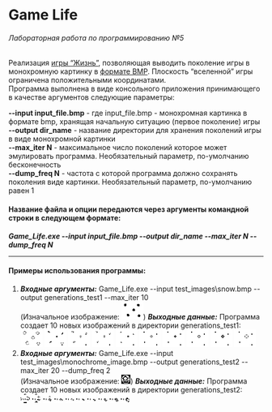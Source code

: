 # Game Life
###### Лабораторная работа по программированию №5

Реализация [игры “Жизнь”](https://en.wikipedia.org/wiki/Conway%27s_Game_of_Life), позволяющая выводить поколение игры в монохромную картинку в [формате BMP](https://en.wikipedia.org/wiki/BMP_file_format). Плоскость “вселенной” игры ограничена положительными координатами.  
Программа выполнена в виде консольного приложения принимающего в качестве аргументов следующие параметры:  

__--input input_file.bmp__ - где input_file.bmp - монохромная картинка в формате bmp, хранящая начальную ситуацию (первое поколение) игры  
__--output dir_name__ - название директории для хранения поколений игры в виде
монохромной картинки  
__--max_iter N__ - максимальное число поколений которое может эмулировать программа. Необязательный параметр, по-умолчанию бесконечность  
__--dump_freq N__ - частота с которой программа должно сохранять поколения виде картинки. Необязательный параметр, по-умолчанию равен 1  

#### Название файла и опции передаются через аргументы командной строки в следующем формате:  
___Game_Life.exe --input input_file.bmp --output dir_name --max_iter N --dump_freq N___  

---
#### Примеры использования программы:

1. ___Входные аргументы:___ Game_Life.exe --input test_images\snow.bmp --output generations_test1 --max_iter 10  
(Изначальное изображение: ![snow](https://github.com/NadezhdaShilaeva/Game_Life/blob/main/test_images/snow.bmp?raw=true))
___Выходные данные:___  Программа создает 10 новых изображений в директории generations_test1:  
![1](https://github.com/NadezhdaShilaeva/Game_Life/blob/main/generations_test1/generation_1.bmp?raw=true) 
![2](https://github.com/NadezhdaShilaeva/Game_Life/blob/main/generations_test1/generation_2.bmp?raw=true) 
![3](https://github.com/NadezhdaShilaeva/Game_Life/blob/main/generations_test1/generation_3.bmp?raw=true) 
![4](https://github.com/NadezhdaShilaeva/Game_Life/blob/main/generations_test1/generation_4.bmp?raw=true) 
![5](https://github.com/NadezhdaShilaeva/Game_Life/blob/main/generations_test1/generation_5.bmp?raw=true) 
![6](https://github.com/NadezhdaShilaeva/Game_Life/blob/main/generations_test1/generation_6.bmp?raw=true) 
![7](https://github.com/NadezhdaShilaeva/Game_Life/blob/main/generations_test1/generation_7.bmp?raw=true) 
![8](https://github.com/NadezhdaShilaeva/Game_Life/blob/main/generations_test1/generation_8.bmp?raw=true) 
![9](https://github.com/NadezhdaShilaeva/Game_Life/blob/main/generations_test1/generation_9.bmp?raw=true) 
![10](https://github.com/NadezhdaShilaeva/Game_Life/blob/main/generations_test1/generation_10.bmp?raw=true)  
2. ___Входные аргументы:___ Game_Life.exe --input test_images\monochrome_image.bmp --output generations_test2 --max_iter 20 --dump_freq 2  
(Изначальное изображение: ![picture](https://github.com/NadezhdaShilaeva/Game_Life/blob/main/test_images/monochrome_image.bmp?raw=true))
___Выходные данные:___  Программа создает 10 новых изображений в директории generations_test2:  
![1](https://github.com/NadezhdaShilaeva/Game_Life/blob/main/generations_test2/generation_2.bmp?raw=true) 
![2](https://github.com/NadezhdaShilaeva/Game_Life/blob/main/generations_test2/generation_4.bmp?raw=true) 
![3](https://github.com/NadezhdaShilaeva/Game_Life/blob/main/generations_test2/generation_6.bmp?raw=true) 
![4](https://github.com/NadezhdaShilaeva/Game_Life/blob/main/generations_test2/generation_8.bmp?raw=true) 
![5](https://github.com/NadezhdaShilaeva/Game_Life/blob/main/generations_test2/generation_10.bmp?raw=true) 
![6](https://github.com/NadezhdaShilaeva/Game_Life/blob/main/generations_test2/generation_12.bmp?raw=true) 
![7](https://github.com/NadezhdaShilaeva/Game_Life/blob/main/generations_test2/generation_14.bmp?raw=true) 
![8](https://github.com/NadezhdaShilaeva/Game_Life/blob/main/generations_test2/generation_16.bmp?raw=true) 
![9](https://github.com/NadezhdaShilaeva/Game_Life/blob/main/generations_test2/generation_18.bmp?raw=true) 
![10](https://github.com/NadezhdaShilaeva/Game_Life/blob/main/generations_test2/generation_20.bmp?raw=true) 